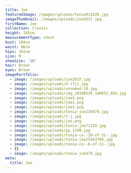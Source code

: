 ```yaml
---
title: Joe
featuredImage: /images/uploads/tonia912839.jpg
imageThumbnail: /images/uploads/joe2637.jpg
firstName: Joe
collection: Classic
height: 185cm
measurementType: chest
bust: 104cm
waist: 86cm
hips: 102cm
size: M
shoeSize: '10'
hair: Brown
eyes: Brown
imagePortfolio:
  - image: /images/uploads/joe2637.jpg
  - image: /images/uploads/4-t7j1.jpg
  - image: /images/uploads/unnamed-18.jpg
  - image: /images/uploads/img_20180529_140652_893.jpg
  - image: /images/uploads/joe2.png
  - image: /images/uploads/joe1.png
  - image: /images/uploads/joe3.png
  - image: /images/uploads/tonia-joe238479.jpg
  - image: /images/uploads/t-j.jpg
  - image: /images/uploads/joe.png
  - image: /images/uploads/tonia-joe71328.jpg
  - image: /images/uploads/pp_1298.jpg
  - image: /images/uploads/tonia-co.-20-of-31-.jpg
  - image: /images/uploads/tonia-joe25463789.jpg
  - image: /images/uploads/tonia-co.-6-of-31-.jpg
  - {}
  - image: /images/uploads/tonia-joe478.jpg
meta:
  title: Joe
---
```


